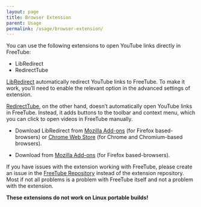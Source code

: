 ```yaml
---
layout: page
title: Browser Extension
parent: Usage
permalink: /usage/browser-extension/
---
```


You can use the following extensions to open YouTube links directly in FreeTube:

- LibRedirect
- RedirectTube

[LibRedirect](https://libredirect.github.io/) automatically redirect YouTube links to FreeTube. To make it work, you’ll need to enable the relevant option in the advanced settings of extension.

[RedirectTube](https://github.com/MStankiewiczOfficial/RedirectTube), on the other hand, doesn’t automatically open YouTube links in FreeTube. Instead, it adds buttons to the toolbar and context menu, which you can click to open videos in FreeTube manually.

- Download LibRedirect from [Mozilla Add-ons](https://addons.mozilla.org/firefox/addon/libredirect/) (for Firefox based-browsers) or [Chrome Web Store](https://libredirect.github.io/download_chromium.html) (for Chrome and Chromium-based browsers).

- Download from [Mozilla Add-ons](https://addons.mozilla.org/firefox/addon/redirecttube/) (for Firefox based-browsers).

If you have issues with the extension working with FreeTube, please create an issue in the [FreeTube Repository](https://github.com/FreeTubeApp/FreeTube) instead of the extension repository. Most if not all problems is a problem with FreeTube itself and not a problem with the extension.

**These extensions do not work on Linux portable builds!**
